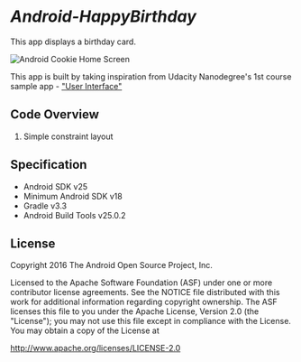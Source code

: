 *Android-HappyBirthday*
===================================

This app displays a birthday card.

![Android Cookie Home Screen](http://i.imgur.com/HYVYVPA.png)

This app is built by taking inspiration from Udacity Nanodegree's 1st course sample app - ["User Interface"](https://www.udacity.com/course/android-development-for-beginners--ud837)

## Code Overview
1. Simple constraint layout

Specification
--------------

- Android SDK v25
- Minimum Android SDK v18
- Gradle v3.3
- Android Build Tools v25.0.2

License
-------

Copyright 2016 The Android Open Source Project, Inc.

Licensed to the Apache Software Foundation (ASF) under one or more contributor
license agreements.  See the NOTICE file distributed with this work for
additional information regarding copyright ownership.  The ASF licenses this
file to you under the Apache License, Version 2.0 (the "License"); you may not
use this file except in compliance with the License.  You may obtain a copy of
the License at

http://www.apache.org/licenses/LICENSE-2.0


